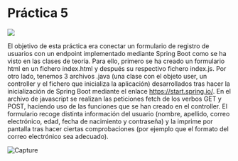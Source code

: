 # Práctica 5

[![](https://gitpod.io/button/open-in-gitpod.svg)](https://gitpod.io/#https://github.com/alejandra-moreno/Practica5)

El objetivo de esta práctica era conectar un formulario de registro de usuarios con un endpoint implementado mediante Spring Boot como se ha visto en las clases de teoría. Para ello, primero se ha creado un formulario html en un fichero index.html y después su respectivo fichero index.js. Por otro lado, tenemos 3 archivos .java (una clase con el objeto user, un controller y el fichero que inicializa la aplicación) desarrollados tras hacer la inicialización de Spring Boot mediante el enlace https://start.spring.io/. En el archivo de javascript se realizan las peticiones fetch de los verbos GET y POST, haciendo uso de las funciones que se han creado en el controller. El formulario recoge distinta información del usuario (nombre, apellido, correo electrónico, edad, fecha de nacimiento y contraseña) y la imprime por pantalla tras hacer ciertas comprobaciones (por ejemplo que el formato del correo electrónico sea adecuado).


![Capture](https://user-images.githubusercontent.com/71815685/159175840-4782a456-c83f-4e71-8031-fb657d895003.JPG)
